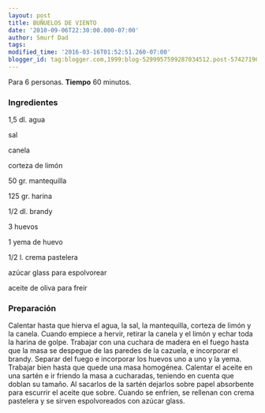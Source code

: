 ```yaml
---
layout: post
title: BUÑUELOS DE VIENTO
date: '2010-09-06T22:30:00.000-07:00'
author: Smurf Dad
tags: 
modified_time: '2016-03-16T01:52:51.260-07:00'
blogger_id: tag:blogger.com,1999:blog-5299957599287034512.post-5742719672215151774
---
```


Para 6 personas.
<b>Tiempo</b> 60 minutos.

<h3>Ingredientes</h3>

1,5 dl. agua

sal

canela

corteza de limón

50 gr. mantequilla

125 gr. harina

1/2 dl. brandy

3 huevos

1 yema de huevo

1/2 l. crema pastelera

azúcar glass para espolvorear

aceite de oliva para freir

<h3>Preparación</h3>

Calentar hasta que hierva el agua, la sal, la mantequilla, corteza de limón y la canela. Cuando empiece a hervir, retirar la canela y el limón y echar toda la harina de golpe. Trabajar con una cuchara de madera en el fuego hasta que la masa se despegue de las paredes de la cazuela, e incorporar el brandy. Separar del fuego e incorporar los huevos uno a uno y la yema. Trabajar bien hasta que quede una masa homogénea. Calentar el aceite en una sartén e ir friendo la masa a cucharadas, teniendo en cuenta que doblan su tamaño. Al sacarlos de la sartén dejarlos sobre papel absorbente para escurrir el aceite que sobre. Cuando se enfríen, se rellenan con crema pastelera y se sirven espolvoreados con azúcar glass.

